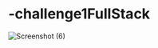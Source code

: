 # -challenge1FullStack
![Screenshot (6)](https://github.com/sejal-nodejs/-challenge1FullStack/assets/107394413/032ca075-3749-4027-8708-f1dea2cb8e27)
